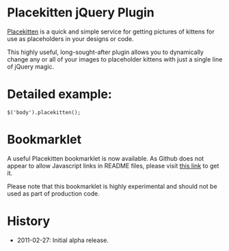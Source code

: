 # Placekitten jQuery Plugin

[Placekitten](http://placekitten.com) is a quick and simple service for getting pictures of kittens for use as placeholders in your designs or code.

This highly useful, long-sought-after plugin allows you to dynamically change any or all of your images to placeholder kittens with just a single line of jQuery magic.

# Detailed example:

    $('body').placekitten();

# Bookmarklet

A useful Placekitten bookmarklet is now available.  As Github does not appear to allow Javascript links in README files, please visit [this link](http://lsemel.github.com/jquery-placekitten/bookmarklet.html) to get it.

Please note that this bookmarklet is highly experimental and should not be used as part of production code.


# History

* 2011-02-27: Initial alpha release.

